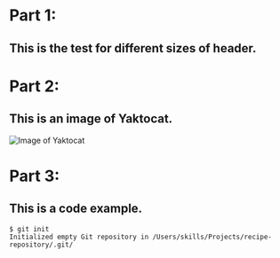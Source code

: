 # Part 1:
## This is the test for different sizes of header.

# Part 2:
## This is an image of Yaktocat.
![Image of Yaktocat](https://octodex.github.com/images/yaktocat.png)

# Part 3:
## This is a code example.
```
$ git init
Initialized empty Git repository in /Users/skills/Projects/recipe-repository/.git/
```
